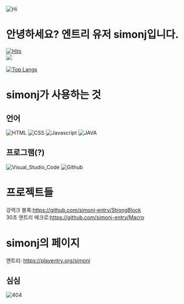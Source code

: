 ![Hi](https://img.shields.io/badge/%F0%9F%96%90-Hi!-gold)

# 안녕하세요? 엔트리 유저 simonj입니다.
[![Hits](https://hits.seeyoufarm.com/api/count/incr/badge.svg?url=https%3A%2F%2Fgithub.com%2Fsimonj-entry-hit-counter&count_bg=%2316C5F0&title_bg=%2347545D&icon=github.svg&icon_color=%23FFFFFF&title=visits&edge_flat=false)](https://hits.seeyoufarm.com)<br>
![](https://github-readme-stats.vercel.app/api?username=simonj-entry&show_icons=true&theme=dark)<br><br>
[![Top Langs](https://github-readme-stats.vercel.app/api/top-langs/?username=simonj-entry&layout=compact)](https://github.com/simonj-entry/github-readme-stats)<br>

# simonj가 사용하는 것

## 언어
![HTML](https://img.shields.io/badge/-HTML-AAAAAA?logo=HTML&logoColor=white)
![CSS](https://img.shields.io/badge/-CSS-1572B6?logo=CSS&logoColor=white)
![Javascript](https://img.shields.io/badge/-JAVASCRIPT-ff0000?logo=JAVASCRIPT&logoColor=white)
![JAVA](https://img.shields.io/badge/-JAVA-ff00ff?logo=JAVA&logoColor=white)

## 프로그램(?)
![Visual_Studio_Code](https://img.shields.io/badge/-Visual_Studio_Code-007ACC?logo=Visual%20Studio%20Code&logoColor=white)
![Github](https://img.shields.io/badge/-GitHub-181717?logo=GitHub&logoColor=white)

# 프로젝트들
강력크 블록:https://github.com/simonj-entry/StrongBlock<br>
30초 엔트리 메크로:https://github.com/simonj-entry/Macro<br>

# simonj의 페이지
엔트리: https://playentry.org/simonj<br>

## 심심
![404](https://img.shields.io/badge/404-badge%20not%20found-red)
